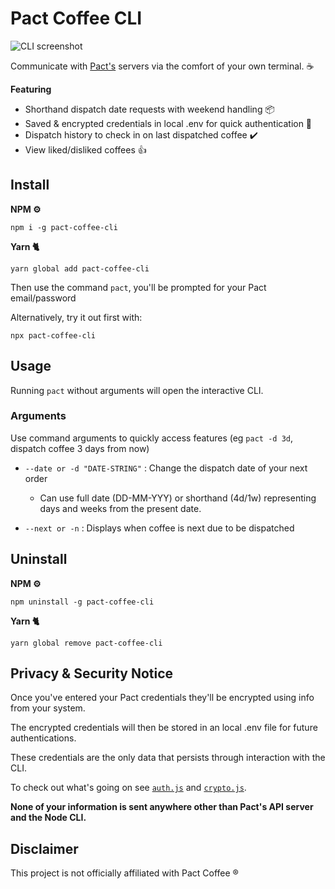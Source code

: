 # Pact Coffee CLI

![CLI screenshot](https://user-images.githubusercontent.com/39874506/92900128-52468580-f417-11ea-803c-958e123a921b.png?sanitize=true)

Communicate with [Pact's](https://www.pactcoffee.com/) servers via the comfort of your own terminal. ☕

**Featuring**

-   Shorthand dispatch date requests with weekend handling 📦
-   Saved & encrypted credentials in local .env for quick authentication 🔐
-   Dispatch history to check in on last dispatched coffee ✔️
-   View liked/disliked coffees 👍

## Install

**NPM ⚙️**

`npm i -g pact-coffee-cli`

**Yarn 🐈**

`yarn global add pact-coffee-cli`

Then use the command `pact`, you'll be prompted for your Pact email/password

Alternatively, try it out first with:

`npx pact-coffee-cli`

## Usage

Running `pact` without arguments will open the interactive CLI.

### Arguments

Use command arguments to quickly access features (eg `pact -d 3d`, dispatch coffee 3 days from now)

-   `--date or -d "DATE-STRING"` : Change the dispatch date of your next order

    -   Can use full date (DD-MM-YYY) or shorthand (4d/1w) representing days and weeks from the present date.

-   `--next or -n` : Displays when coffee is next due to be dispatched

## Uninstall

**NPM ⚙️**

`npm uninstall -g pact-coffee-cli`

**Yarn 🐈**

`yarn global remove pact-coffee-cli`

## Privacy & Security Notice

Once you've entered your Pact credentials they'll be encrypted using info from your system.

The encrypted credentials will then be stored in an local .env file for future authentications.

These credentials are the only data that persists through interaction with the CLI.

To check out what's going on see [`auth.js`](https://github.com/miles-crighton/pact-coffee-cli/blob/master/src/auth.js) and [`crypto.js`](https://github.com/miles-crighton/pact-coffee-cli/blob/master/src/crypto.js).

**None of your information is sent anywhere other than Pact's API server and the Node CLI.**

## Disclaimer

This project is not officially affiliated with Pact Coffee ®
